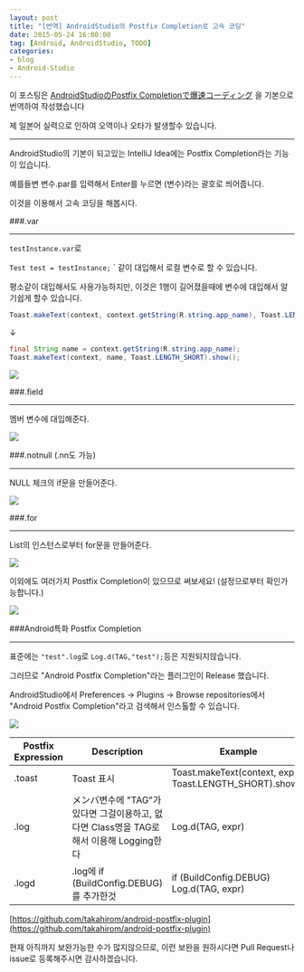```yaml
---
layout: post
title: "[번역] AndroidStudio의 Postfix Completion로 고속 코딩"
date: 2015-05-24 16:00:00
tag: [Android, AndroidStudio, TODO]
categories:
- blog
- Android-Studio
---
```


이 포스팅은 [AndroidStudioのPostfix Completionで爆速コーディング](http://qiita.com/takahirom/items/ac1d1b08351610dfcc43) 을 기본으로 번역하여 작성했습니다

제 일본어 실력으로 인하여 오역이나 오타가 발생할수 있습니다.

<!--more-->

- - -

AndroidStudio의 기본이 되고있는 IntelliJ Idea에는 Postfix Completion라는 기능이 있습니다.

예를들변 변수.par를 입력해서 Enter를 누르면 (변수)라는 괄호로 씌어줍니다.

이것을 이용해서 고속 코딩을 해봅시다.

###.var

- - -

`testInstance.var`로

`Test test = testInstance;`
`
같이 대입해서 로컬 변수로 할 수 있습니다.

평소같이 대입해서도 사용가능하지만, 이것은 1행이 길어졌을때에 변수에 대입해서 알기쉽게 할수 있습니다.


```java
Toast.makeText(context, context.getString(R.string.app_name), Toast.LENGTH_SHORT).show();
```

↓


```java
final String name = context.getString(R.string.app_name);
Toast.makeText(context, name, Toast.LENGTH_SHORT).show();
```

<img class="img-responsive" src="https://qiita-image-store.s3.amazonaws.com/0/27388/6db3c5b5-fa40-5f90-bf59-0895c6dc16ad.gif" />

###.field

- - -

멤버 변수에 대입해준다.

<img class="img-responsive" src="https://qiita-image-store.s3.amazonaws.com/0/27388/7e33ea47-bd34-960a-fbe7-832ba2a4aa28.gif" />

###.notnull (.nn도 가능)

- - -

NULL 체크의 if문을 만들어준다.

<img class="img-responsive" src="https://qiita-image-store.s3.amazonaws.com/0/27388/1ef1ef4b-13d0-0fa8-978b-60c060c9d285.gif" />

###.for

- - -

List의 인스턴스로부터 for문을 만들어준다.

<img class="img-responsive" src="https://qiita-image-store.s3.amazonaws.com/0/27388/44230cce-0c54-55a0-7040-55a1f8484bf8.gif" />

이외에도 여러가지 Postfix Completion이 있으므로 써보세요! (설정으로부터 확인가능합니다.)

<img class="img-responsive" src="https://qiita-image-store.s3.amazonaws.com/0/27388/1c5fd4ba-e462-7acf-4cc1-4b18c6584ce2.png" />

###Android특화 Postfix Completion

- - -

표준에는 `"test".log`로 `Log.d(TAG,"test");`등은 지원되지않습니다.

그러므로 "Android Postfix Completion"라는 플러그인이 Release 했습니다.

AndroidStudio에서 Preferences -> Plugins -> Browse repositories에서 "Android Postfix Completion"라고 검색해서 인스톨할 수 있습니다.

<img class="img-responsive" src="https://qiita-image-store.s3.amazonaws.com/0/27388/f2491c4a-d5dc-e196-ec7e-8948e830e6d1.gif" />

| Postfix Expression | Description | Example |
| -------------------| ----------- | ------- |
| .toast | Toast 표시 | Toast.makeText(context, expr, Toast.LENGTH_SHORT).show() |
| .log | メンバ변수에 "TAG"가 있다면 그걸이용하고, 없다면 Class명을 TAG로해서 이용해 Logging한다 | Log.d(TAG, expr) |
| .logd | .log에 if (BuildConfig.DEBUG)를 추가한것 | if (BuildConfig.DEBUG) Log.d(TAG, expr) |

[https://github.com/takahirom/android-postfix-plugin](https://github.com/takahirom/android-postfix-plugin)

현재 아직까지 보완가능한 수가 많지않으므로, 이런 보완을 원하시다면 Pull Request나 issue로 등록해주시면 감사하겠습니다.
